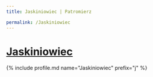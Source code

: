 ```yaml
---
title: Jaskiniowiec | Patromierz

permalink: /Jaskiniowiec
---
```


# [Jaskiniowiec](https://patronite.pl/Jaskiniowiec)

{% include profile.md name="Jaskiniowiec" prefix="j" %}
